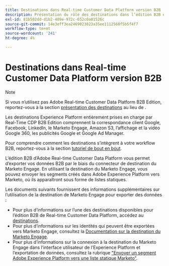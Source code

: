 ```yaml
---
title: Destinations dans Real-time Customer Data Platform version B2B
description: Présentation du rôle des destinations dans l’édition B2B d’Adobe Real-time Customer Data Platform.
exl-id: 81b502dd-d1b2-409e-972c-652c0a01526c
source-git-commit: 14e3eff3ea2469023823a35ee1112568f5b5f4f7
workflow-type: tm+mt
source-wordcount: '241'
ht-degree: 4%

---
```


# Destinations dans Real-time Customer Data Platform version B2B

>[!NOTE]
>
>Si vous n’utilisez pas Adobe Real-time Customer Data Platform B2B Edition, reportez-vous à la section [présentation des destinations](../../destinations/home.md) au lieu de .

Les destinations Experience Platform entièrement prises en charge par Real-Time CDP B2B Edition comprennent la correspondance client Google, Facebook, LinkedIn, le Marketo Engage, Amazon S3, l’affichage et la vidéo Google 360, les publicités Google et Google Ad Manager.

Pour comprendre comment les destinations s’intègrent à votre workflow B2B, reportez-vous à la section [tutoriel de bout en bout](../b2b-tutorial.md#activate-your-evaluated-data-to-a-destination).

L’édition B2B d’Adobe Real-time Customer Data Platform vous permet d’exporter vos données B2B par le biais du connecteur de destination du Marketo Engage. En utilisant la destination du Marketo Engage, vous pouvez envoyer les segments créés dans Adobe Experience Platform vers Marketo, où ils apparaîtront sous forme de listes statiques.

Les documents suivants fournissent des informations supplémentaires sur l’utilisation de la destination de Marketo Engage pour exporter des données :

- Pour plus d’informations sur l’une des destinations disponibles pour l’édition B2B de Real-time Customer Data Platform, accédez au [destinations](../../destinations/catalog/overview.md).
- Pour plus d’informations sur les identités qui peuvent être exportées vers Marketo Engage, consultez la [Documentation sur la destination du Marketo Engage](../../destinations/catalog/adobe/marketo-engage.md).
- Pour plus d’informations sur la connexion à la destination du Marketo Engage dans l’interface utilisateur de l’Experience Platform et l’exportation de données, consultez la rubrique [&quot;Envoyer un segment Adobe Experience Platform vers une liste statique Marketo&quot;](https://experienceleague.adobe.com/docs/marketo/using/product-docs/core-marketo-concepts/smart-lists-and-static-lists/static-lists/push-an-adobe-experience-platform-segment-to-a-marketo-static-list.html?lang=fr).
